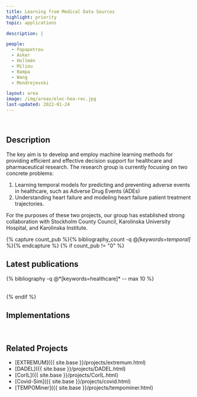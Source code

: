 ```yaml
---
title: Learning from Medical Data Sources
highlight: priority
topic: applications

description: | 

people:
  - Papapetrou
  - Asker
  - Hollmén
  - Miliou
  - Bampa
  - Wang
  - Mondrejevski

layout: area
image: /img/areas/elec-hea-rec.jpg
last-updated: 2022-01-24
---
```


<br>

## Description

The key aim is to develop and employ machine learning methods for providing efficient and effective decision support for healthcare and pharmaceutical research. The research group is currently focusing on two concrete problems:

1. Learning temporal models for predicting and preventing adverse events in healthcare, such as Adverse Drug Events (ADEs)
2. Understanding heart failure and modeling heart failure patient treatment trajectories. 

For the purposes of these two projects, our group has established strong collaboration with Stockholm County Council, Karolinska University Hospital, and Karolinska Institute.

{% capture count_pub %}{% bibliography_count -q @*[keywords=temporal]* %}{% endcapture %}
{% if count_pub != "0" %}
<br>

## Latest publications

<div class="publications">
    <table class="table">
        <tbody>
        <tr>
          {% bibliography -q @*[keywords=healthcare]*  -- max 10 %}
        </tr>
        </tbody>
    </table>
</div>
{% endif %}

<br>

## Implementations

<br>

## Related Projects

- [EXTREMUM]({{ site.base }}/projects/extremum.html)
- [DADEL]({{ site.base }}/projects/DADEL.html)
- [CorIL]({{ site.base }}/projects/CorIL.html)
- [Covid-Sim]({{ site.base }}/projects/covid.html)
- [TEMPOMiner]({{ site.base }}/projects/tempominer.html)

